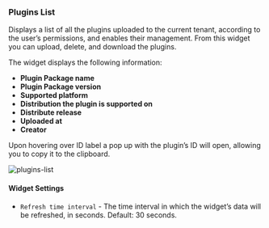 ### Plugins List
Displays a list of all the plugins uploaded to the current tenant, according to the user’s permissions, and enables their management. From this widget you can upload, delete, and download the plugins. 

The widget displays the following information:

* **Plugin Package name**
* **Plugin Package version**
* **Supported platform**
* **Distribution the plugin is supported on**
* **Distribute release**
* **Uploaded at**
* **Creator** 
   
Upon hovering over ID label a pop up with the plugin’s ID will open, allowing you to copy it to the clipboard. 

![plugins-list](https://docs.cloudify.co/5.0.5/images/ui/widgets/plugins-list.png)

#### Widget Settings 
* `Refresh time interval` - The time interval in which the widget’s data will be refreshed, in seconds. Default: 30 seconds.
